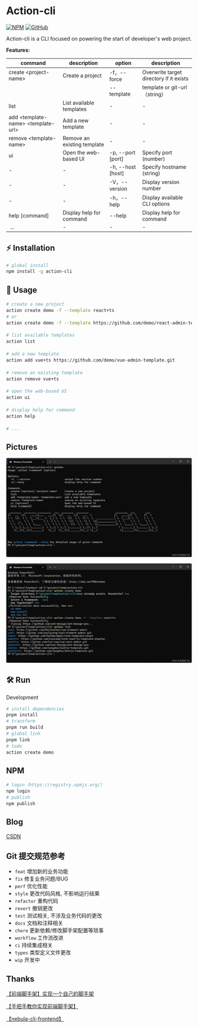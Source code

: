 # Action-cli
[![NPM](https://img.shields.io/badge/NPM-%23CB3837.svg?style=for-the-badge&logo=npm&logoColor=white)](https://github.com/Topskys/action-cli)
[![GitHub](https://img.shields.io/badge/github-%23121011.svg?style=for-the-badge&logo=github&logoColor=white)](https://github.com/Topskys/action-cli)

Action-cli is a CLI focused on powering the start of developer's web  project.

**Features:**

| command	| description	| option	| description |
| ------------ | ------------ | ------------ | ------------ |
| create \<project-name> | Create a project | 	-f，--force	|Overwrite target directory if it exists|
|    |  |--template <template-name>	| template or git-url（string）|
| list |	List available templates |	-	| - |
| add \<template-name> \<template-url> |	Add a new template	| - |	- |
| remove \<template-name> | Remove an existing template	| - |	- |
| ui	| Open the web-based UI |	-p, --port [port]	|Specify port (number)|
|-| -|-h, --host [host]	| Specify hostname (string)|
|-	|-|	-V，--version	|Display version number|
|-|-|-h，--help	|Display available CLI options|
| help [command]	|Display help for command|	--help	|Display help for command|
| ...|	-|	-|	-|


## ⚡ Installation
```sh
# global install
npm install -g action-cli
```

## 🚀 Usage
```sh
# create a new project
action create demo -f --template react+ts
# or
action create demo -f --template https://github.com/demo/react-admin-template.git

# list available templates
action list

# add a new template
action add vue+ts https://github.com/demo/vue-admin-template.git

# remove an existing template
action remove vue+ts

# open the web-based UI
action ui

# display help for command
action help

# ...
```
## Pictures
![Action-cli](https://github.com/Topskys/action-cli/blob/main/src/static/50f1ea3e69c84525889ff872e6aa07ad.png)

![Example](https://github.com/Topskys/action-cli/blob/main/src/static/f1ad8257d7db42019781cd69e0660c8a.png)


## 🛠️ Run
Development
```sh
# install dependencies
pnpm install
# transform
pnpm run build
# global link
pnpm link
# todo
action create demo
```

## NPM
```sh
# login（https://registry.npmjs.org/） 
npm login
# publish
npm publish
```

## Blog
[CSDN](https://blog.csdn.net/qq_58062502)

## Git 提交规范参考

- `feat` 增加新的业务功能
- `fix` 修复业务问题/BUG
- `perf` 优化性能
- `style` 更改代码风格, 不影响运行结果
- `refactor` 重构代码
- `revert` 撤销更改
- `test` 测试相关, 不涉及业务代码的更改
- `docs` 文档和注释相关
- `chore` 更新依赖/修改脚手架配置等琐事
- `workflow` 工作流改进
- `ci` 持续集成相关
- `types` 类型定义文件更改
- `wip` 开发中

## Thanks

[【前端脚手架】实现一个自己的脚手架](https://www.bilibili.com/video/BV1PB4y1j7DY/?p=7&share_source=copy_web&vd_source=d50c6b3216dda73ea5961ad06d492fa2)

[【手把手教你实现前端脚手架】](https://www.bilibili.com/video/BV14o4y1T7Ra/?share_source=copy_web&vd_source=d50c6b3216dda73ea5961ad06d492fa2)

[【nebula-cli-frontend】](https://www.npmjs.com/package/nebula-cli-frontend)